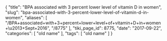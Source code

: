 {
    "title": "BPA associated with 3 percent lower level of vitamin D in women",
    "slug": "bpa-associated-with-3-percent-lower-level-of-vitamin-d-in-women",
    "aliases": [
        "/BPA+associated+with+3+percent+lower+level+of+vitamin+D+in+women+\u2013+Sept+2016",
        "/8775"
    ],
    "tiki_page_id": 8775,
    "date": "2017-09-22",
    "categories": [
        "old name"
    ],
    "tags": [
        "old name"
    ]
}